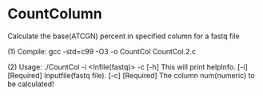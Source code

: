 # CountColumn
Calculate the base(ATCGN) percent in specified column for a fastq file

(1) Compile:
        gcc -std=c99 -O3 -o CountCol CountCol.2.c
        
(2) Usage:
    ./CountCol -i <Infile(fastq)> -c <column Number>
              [-h]    This will print helpInfo.
              [-i]    [Required] Inputfile(fastq file).
              [-c]    [Required] The column num(numeric) to be calculated!
